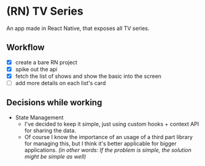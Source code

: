 # (RN) TV Series

An app made in React Native, that exposes all TV series.

## Workflow

- [x] create a bare RN project
- [x] spike out the api
- [x] fetch the list of shows and show the basic into the screen
- [ ] add more details on each list's card

## Decisions while working

- State Management
  - I've decided to keep it simple, just using custom hooks + context API for sharing the data.
  - Of course I know the importance of an usage of a third part library for managing this, but I think it's better applicable for bigger applications. _(in other words: If the problem is simple, the solution might be simple as well)_
